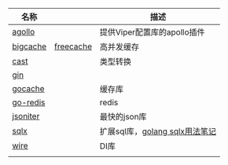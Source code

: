 

| 名称                                                         |                                                   | 描述                                                         |
| ------------------------------------------------------------ | ------------------------------------------------- | ------------------------------------------------------------ |
| [agollo](https://github.com/shima-park/agollo)               |                                                   | 提供Viper配置库的apollo插件                                  |
| [bigcache](https://github.com/allegro/bigcache)              | [freecache](https://github.com/coocood/freecache) | 高并发缓存                                                   |
| [cast](github.com/spf13/cast)                                |                                                   | 类型转换                                                     |
| [gin](https://github.com/gin-gonic/gin)                      |                                                   |                                                              |
| [gocache](https://mp.weixin.qq.com/s/eIVSSBmKXouVvhsTAvheCA) |                                                   | 缓存库                                                       |
| [go-redis](https://github.com/go-redis/redis)                |                                                   | redis                                                        |
| [jsoniter](http://jsoniter.com/)                             |                                                   | 最快的json库                                                 |
| [sqlx](https://github.com/jmoiron/sqlx)                      |                                                   | 扩展sql库，[golang sqlx用法笔记](https://blog.csdn.net/westhod/article/details/81205758) |
| [wire](https://github.com/google/wire)                       |                                                   | DI库                                                         |
|                                                              |                                                   |                                                              |

